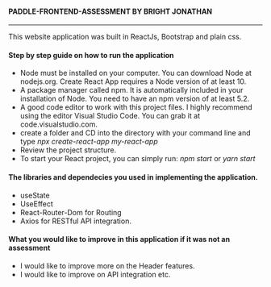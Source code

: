 <h4>PADDLE-FRONTEND-ASSESSMENT BY BRIGHT JONATHAN</h4>
<hr/>
This website application was built in ReactJs, Bootstrap and plain css.

<h4> Step by step guide on how to run the application </h4>
<ul>
   <li>Node must be installed on your computer. You can download Node at nodejs.org. Create React App requires a Node version of at least 10.</li>
   <li>A package manager called npm. It is automatically included in your installation of Node. You need to have an npm version of at least 5.2.</li>
   <li>A good code editor to work with this project files. I highly recommend using the editor Visual Studio Code. You can grab it at code.visualstudio.com.</li>
   <li>create a folder and CD into the directory with your command line and type <i>npx create-react-app my-react-app</i></li>
   <li>Review the project structure.</li>
   <li> To start your React project, you can simply run: <i>npm start</i> or <i>yarn start</i> </li>
</ul>

<h4> The libraries and dependecies you used in implementing the application.</h4>
<ul>
   <li> useState </li>
   <li> UseEffect </li>
   <li> React-Router-Dom for Routing</li>
   <li> Axios for RESTful API integration. </li>
</ul>

<h4> What you would like to improve in this application if it was not an assessment</h4>
<ul>
   <li>I would like to improve more on the Header features. </li>
   <li> I would like to improve on API integration etc. </li>
</ul>
